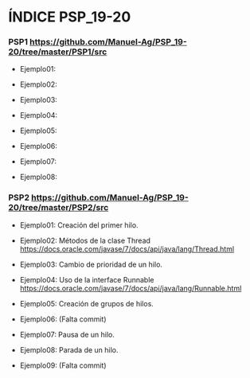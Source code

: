 # ÍNDICE PSP_19-20

### PSP1   <https://github.com/Manuel-Ag/PSP_19-20/tree/master/PSP1/src>


* Ejemplo01: 

* Ejemplo02: 

* Ejemplo03: 

* Ejemplo04: 

* Ejemplo05: 

* Ejemplo06: 

* Ejemplo07: 

* Ejemplo08: 


### PSP2   <https://github.com/Manuel-Ag/PSP_19-20/tree/master/PSP2/src>


* Ejemplo01: Creación del primer hilo.

* Ejemplo02: Métodos de la clase Thread <https://docs.oracle.com/javase/7/docs/api/java/lang/Thread.html>

* Ejemplo03: Cambio de prioridad de un hilo.

* Ejemplo04: Uso de la interface Runnable <https://docs.oracle.com/javase/7/docs/api/java/lang/Runnable.html>

* Ejemplo05: Creación de grupos de hilos.

* Ejemplo06: (Falta commit)

* Ejemplo07: Pausa de un hilo.

* Ejemplo08: Parada de un hilo.

* Ejemplo09: (Falta commit)
